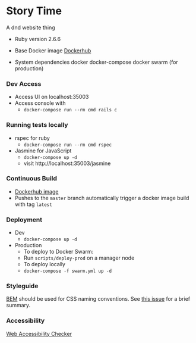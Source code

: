 # Story Time

A dnd website thing

* Ruby version
2.6.6

* Base Docker image
[Dockerhub](https://hub.docker.com/_/ruby/)

* System dependencies
docker
docker-compose
docker swarm (for production)

### Dev Access
* Access UI on localhost:35003
* Access console with
  - `docker-compose run --rm cmd rails c`

### Running tests locally
* rspec for ruby
  - `docker-compose run --rm cmd rspec`
* Jasmine for JavaScript
  - `docker-compose up -d`
  - visit http://localhost:35003/jasmine

### Continuous Build
* [Dockerhub image](https://hub.docker.com/repository/docker/manik1235/story_time)
* Pushes to the `master` branch automatically trigger a docker image build with tag `latest`

### Deployment
* Dev
  - `docker-compose up -d`
* Production
  - To deploy to Docker Swarm:
  - Run `scripts/deploy-prod` on a manager node
  - To deploy locally
  - `docker-compose -f swarm.yml up -d`

### Styleguide
[BEM](http://getbem.com/naming/) should be used for CSS naming conventions. See [this issue](https://github.com/manik1235/story_time/issues/35) for a brief summary.

### Accessibility
[Web Accessibility Checker](https://achecker.ca/checker/index.php)

